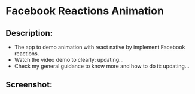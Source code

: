 # Facebook Reactions Animation

## Description:
* The app to demo animation with react native by implement Facebook reactions. 
* Watch the video demo to clearly: updating...
* Check my general guidance to know more and how to do it: updating...

## Screenshot:
